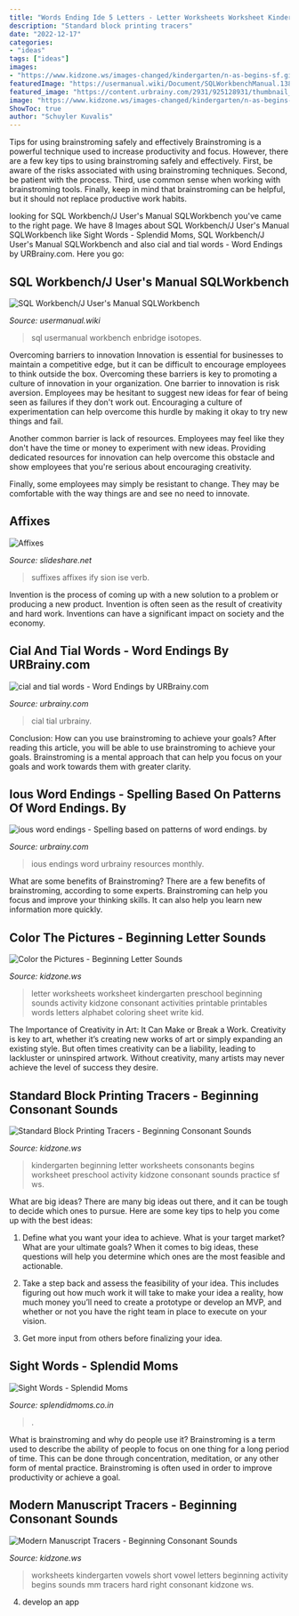 ```yaml
---
title: "Words Ending Ide 5 Letters - Letter Worksheets Worksheet Kindergarten Preschool Beginning Sounds Activity Kidzone Consonant Activities Printable Printables Words Letters Alphabet Coloring Sheet Write Kid"
description: "Standard block printing tracers"
date: "2022-12-17"
categories:
- "ideas"
tags: ["ideas"]
images:
- "https://www.kidzone.ws/images-changed/kindergarten/n-as-begins-sf.gif"
featuredImage: "https://usermanual.wiki/Document/SQLWorkbenchManual.1388874451-User-Guide-Page-1.png"
featured_image: "https://content.urbrainy.com/2931/925128931/thumbnail_xlarge/2950_1.png"
image: "https://www.kidzone.ws/images-changed/kindergarten/n-as-begins-sf.gif"
ShowToc: true
author: "Schuyler Kuvalis"
---
```



Tips for using brainstroming safely and effectively
Brainstroming is a powerful technique used to increase productivity and focus. However, there are a few key tips to using brainstroming safely and effectively. First, be aware of the risks associated with using brainstroming techniques. Second, be patient with the process. Third, use common sense when working with brainstroming tools. Finally, keep in mind that brainstroming can be helpful, but it should not replace productive work habits.

	

		
looking for SQL Workbench/J User&#039;s Manual SQLWorkbench you've came to the right page. We have 8 Images about SQL Workbench/J User&#039;s Manual SQLWorkbench like Sight Words - Splendid Moms, SQL Workbench/J User&#039;s Manual SQLWorkbench and also cial and tial words - Word Endings by URBrainy.com. Here you go:
		
    
## SQL Workbench/J User&#039;s Manual SQLWorkbench

<img loading=lazy src="https://usermanual.wiki/Document/SQLWorkbenchManual.1388874451-User-Guide-Page-1.png" onerror="this.onerror=null;this.src='https://tse4.mm.bing.net/th?id=OIP.iokH55LeR3lHk2r-t7iIBwHaLW&amp;pid=15.1';" alt="SQL Workbench/J User&#039;s Manual SQLWorkbench">

_Source: usermanual.wiki_

>sql usermanual workbench enbridge isotopes. 

	

Overcoming barriers to innovation
Innovation is essential for businesses to maintain a competitive edge, but it can be difficult to encourage employees to think outside the box. Overcoming these barriers is key to promoting a culture of innovation in your organization.
One barrier to innovation is risk aversion. Employees may be hesitant to suggest new ideas for fear of being seen as failures if they don't work out. Encouraging a culture of experimentation can help overcome this hurdle by making it okay to try new things and fail.

Another common barrier is lack of resources. Employees may feel like they don't have the time or money to experiment with new ideas. Providing dedicated resources for innovation can help overcome this obstacle and show employees that you're serious about encouraging creativity.

Finally, some employees may simply be resistant to change. They may be comfortable with the way things are and see no need to innovate.

    
## Affixes

<img loading=lazy src="https://image.slidesharecdn.com/affixes-130703211127-phpapp01/95/affixes-21-638.jpg?cb=1372885960" onerror="this.onerror=null;this.src='https://tse4.mm.bing.net/th?id=OIP.TwI90pniYeHt4YtENQ8FYgHaFj&amp;pid=15.1';" alt="Affixes">

_Source: slideshare.net_

>suffixes affixes ify sion ise verb. 

	

Invention is the process of coming up with a new solution to a problem or producing a new product. Invention is often seen as the result of creativity and hard work. Inventions can have a significant impact on society and the economy.

    
## Cial And Tial Words - Word Endings By URBrainy.com

<img loading=lazy src="https://content.urbrainy.com/3213/495665529/thumbnail_xlarge/3232_1.png" onerror="this.onerror=null;this.src='https://tse4.mm.bing.net/th?id=OIP.JV2ZJPjANbV2Z_OW06snNwHaKe&amp;pid=15.1';" alt="cial and tial words - Word Endings by URBrainy.com">

_Source: urbrainy.com_

>cial tial urbrainy. 

	

Conclusion: How can you use brainstroming to achieve your goals?
After reading this article, you will be able to use brainstroming to achieve your goals. Brainstroming is a mental approach that can help you focus on your goals and work towards them with greater clarity.

    
## Ious Word Endings - Spelling Based On Patterns Of Word Endings. By

<img loading=lazy src="https://content.urbrainy.com/2931/925128931/thumbnail_xlarge/2950_1.png" onerror="this.onerror=null;this.src='https://tse1.mm.bing.net/th?id=OIP.Bd6h12u3aftkcyHPLbe23wHaKe&amp;pid=15.1';" alt="ious word endings - Spelling based on patterns of word endings. by">

_Source: urbrainy.com_

>ious endings word urbrainy resources monthly. 

	

What are some benefits of Brainstroming?
There are a few benefits of brainstroming, according to some experts. Brainstroming can help you focus and improve your thinking skills. It can also help you learn new information more quickly.

    
## Color The Pictures - Beginning Letter Sounds

<img loading=lazy src="https://www.kidzone.ws/images-changed/kindergarten/z-as-begins2.gif" onerror="this.onerror=null;this.src='https://tse2.mm.bing.net/th?id=OIP.nYsqhcr-87w-AqNN_KlFxAHaJ3&amp;pid=15.1';" alt="Color the Pictures - Beginning Letter Sounds">

_Source: kidzone.ws_

>letter worksheets worksheet kindergarten preschool beginning sounds activity kidzone consonant activities printable printables words letters alphabet coloring sheet write kid. 

	

The Importance of Creativity in Art: It Can Make or Break a Work.
Creativity is key to art, whether it’s creating new works of art or simply expanding an existing style. But often times creativity can be a liability, leading to lackluster or uninspired artwork. Without creativity, many artists may never achieve the level of success they desire.

    
## Standard Block Printing Tracers - Beginning Consonant Sounds

<img loading=lazy src="https://www.kidzone.ws/images-changed/kindergarten/n-as-begins-sf.gif" onerror="this.onerror=null;this.src='https://tse4.mm.bing.net/th?id=OIP.-BU8-ler5uwdsNDlqySWygHaJ3&amp;pid=15.1';" alt="Standard Block Printing Tracers - Beginning Consonant Sounds">

_Source: kidzone.ws_

>kindergarten beginning letter worksheets consonants begins worksheet preschool activity kidzone consonant sounds practice sf ws. 

	

What are big ideas?
There are many big ideas out there, and it can be tough to decide which ones to pursue. Here are some key tips to help you come up with the best ideas:
1. Define what you want your idea to achieve. What is your target market? What are your ultimate goals? When it comes to big ideas, these questions will help you determine which ones are the most feasible and actionable.

2. Take a step back and assess the feasibility of your idea. This includes figuring out how much work it will take to make your idea a reality, how much money you’ll need to create a prototype or develop an MVP, and whether or not you have the right team in place to execute on your vision.

3. Get more input from others before finalizing your idea.

    
## Sight Words - Splendid Moms

<img loading=lazy src="https://splendidmoms.co.in/wp-content/uploads/2021/03/Sight-Words-set-10-11-12.png" onerror="this.onerror=null;this.src='https://tse2.mm.bing.net/th?id=OIP.HBhe1YHxZEirf7I62_znfwHaKq&amp;pid=15.1';" alt="Sight Words - Splendid Moms">

_Source: splendidmoms.co.in_

>. 

	

What is brainstroming and why do people use it?
Brainstroming is a term used to describe the ability of people to focus on one thing for a long period of time. This can be done through concentration, meditation, or any other form of mental practice. Brainstroming is often used in order to improve productivity or achieve a goal.

    
## Modern Manuscript Tracers - Beginning Consonant Sounds

<img loading=lazy src="https://kidzone.ws/kindergarten/vowels/u-as-begins-mm.gif" onerror="this.onerror=null;this.src='https://tse1.mm.bing.net/th?id=OIP.CRxs2M_f6tEQE2EDsnr3IQHaJ3&amp;pid=15.1';" alt="Modern Manuscript Tracers - Beginning Consonant Sounds">

_Source: kidzone.ws_

>worksheets kindergarten vowels short vowel letters beginning activity begins sounds mm tracers hard right consonant kidzone ws. 

	

4. develop an app


